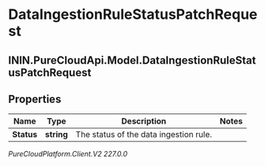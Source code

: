 # DataIngestionRuleStatusPatchRequest

## ININ.PureCloudApi.Model.DataIngestionRuleStatusPatchRequest

## Properties

|Name | Type | Description | Notes|
|------------ | ------------- | ------------- | -------------|
| **Status** | **string** | The status of the data ingestion rule. | |



_PureCloudPlatform.Client.V2 227.0.0_
